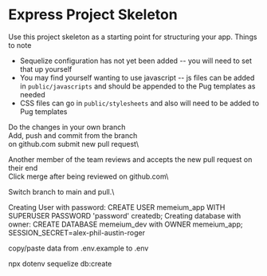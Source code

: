 # Express Project Skeleton

Use this project skeleton as a starting point for structuring your app. Things to note
* Sequelize configuration has not yet been added -- you will need to set that up yourself
* You may find yourself wanting to use javascript -- js files can be added in `public/javascripts` and should be appended to the Pug templates as needed
* CSS files can go in `public/stylesheets` and also will need to be added to Pug templates


Do the changes in your own branch\
Add, push and commit from the branch\
on github.com submit new pull request\

Another member of the team reviews and accepts the new pull request on their end\
Click merge after being reviewed on github.com\

Switch branch to main and pull.\

Creating User with password:
CREATE USER memeium_app WITH SUPERUSER PASSWORD 'password' createdb;
Creating database with owner:
CREATE DATABASE memeium_dev with OWNER memeium_app;
SESSION_SECRET=alex-phil-austin-roger

copy/paste data from .env.example to .env

npx dotenv sequelize db:create
